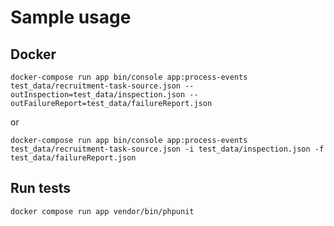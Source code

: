 # Sample usage

## Docker

```
docker-compose run app bin/console app:process-events test_data/recruitment-task-source.json --outInspection=test_data/inspection.json --outFailureReport=test_data/failureReport.json
```

or

```
docker-compose run app bin/console app:process-events test_data/recruitment-task-source.json -i test_data/inspection.json -f test_data/failureReport.json
```

## Run tests

```
docker compose run app vendor/bin/phpunit
```